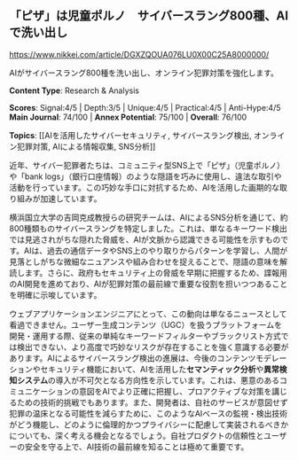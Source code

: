 ## 「ピザ」は児童ポルノ　サイバースラング800種、AIで洗い出し

https://www.nikkei.com/article/DGXZQOUA076LU0X00C25A8000000/

AIがサイバースラング800種を洗い出し、オンライン犯罪対策を強化します。

**Content Type**: Research & Analysis

**Scores**: Signal:4/5 | Depth:3/5 | Unique:4/5 | Practical:4/5 | Anti-Hype:4/5
**Main Journal**: 74/100 | **Annex Potential**: 75/100 | **Overall**: 76/100

**Topics**: [[AIを活用したサイバーセキュリティ, サイバースラング検出, オンライン犯罪対策, AIによる情報収集, SNS分析]]

近年、サイバー犯罪者たちは、コミュニティ型SNS上で「ピザ」（児童ポルノ）や「bank logs」（銀行口座情報）のような隠語を巧みに使用し、違法な取引や活動を行っています。この巧妙な手口に対抗するため、AIを活用した画期的な取り組みが加速しています。

横浜国立大学の吉岡克成教授らの研究チームは、AIによるSNS分析を通じて、約800種類ものサイバースラングを特定しました。これは、単なるキーワード検出では見逃されがちな隠れた脅威を、AIが文脈から認識できる可能性を示すものです。AIは、過去の通信データやSNS上のやり取りからパターンを学習し、人間が見落としがちな微細なニュアンスや組み合わせを捉えることで、隠語の意味を解読します。さらに、政府もセキュリティ上の脅威を早期に把握するため、諜報用のAI開発を進めており、AIが犯罪対策の最前線で重要な役割を担いつつあることを明確に示唆しています。

ウェブアプリケーションエンジニアにとって、この動向は単なるニュースとして看過できません。ユーザー生成コンテンツ（UGC）を扱うプラットフォームを開発・運用する際、従来の単純なキーワードフィルターやブラックリスト方式では検出できない、より高度で巧妙なリスクが存在することを強く意識する必要があります。AIによるサイバースラング検出の進展は、今後のコンテンツモデレーションやセキュリティ機能において、AIを活用した**セマンティック分析**や**異常検知システム**の導入が不可欠となる方向性を示しています。これは、悪意のあるコミュニケーションの意図をAIでより正確に把握し、プロアクティブな対策を講じるための技術的挑戦でもあります。また、開発者は、自社のサービスが意図せず犯罪の温床となる可能性を減らすために、このようなAIベースの監視・検出技術がどう機能し、どのように倫理的かつプライバシーに配慮して実装されるべきかについても、深く考える機会となるでしょう。自社プロダクトの信頼性とユーザーの安全を守る上で、AI技術の最前線を知ることは極めて重要です。